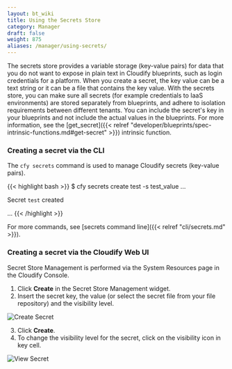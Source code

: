 ```yaml
---
layout: bt_wiki
title: Using the Secrets Store
category: Manager
draft: false
weight: 875
aliases: /manager/using-secrets/
---
```


The secrets store provides a variable storage (key-value pairs) for data that you do not want to expose in plain text in Cloudify blueprints, such as login credentials for a platform.
When you create a secret, the key value can be a text string or it can be a file that contains the key value. With the secrets store, you can  make sure all secrets (for example credentials to IaaS environments) are stored separately from blueprints, and adhere to isolation requirements between different tenants. You can include the secret's key in your blueprints and not include the actual values in the blueprints.
For more information, see the [get_secret]({{< relref "developer/blueprints/spec-intrinsic-functions.md#get-secret" >}}) intrinsic function.

### Creating a secret via the CLI

The `cfy secrets` command is used to manage Cloudify secrets (key-value pairs).

{{< highlight  bash  >}}
$ cfy secrets create test -s test_value
...

Secret `test` created

...
{{< /highlight >}}

For more commands, see [secrets command line]({{< relref "cli/secrets.md" >}}).

### Creating a secret via the Cloudify Web UI

Secret Store Management is performed via the System Resources page in the Cloudify Console.

1. Click **Create** in the Secret Store Management widget.
2. Insert the secret key, the value (or select the secret file from your file repository) and the visibility level.

![Create Secret]( /images/manager/create_secret_dialog.png )

3. Click **Create**.
4. To change the visibility level for the secret, click on the visibility icon in key cell.

![View Secret]( /images/manager/secret_view.png )

